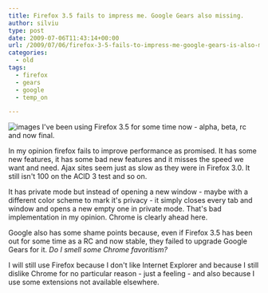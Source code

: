 ```yaml
---
title: Firefox 3.5 fails to impress me. Google Gears also missing.
author: silviu
type: post
date: 2009-07-06T11:43:14+00:00
url: /2009/07/06/firefox-3-5-fails-to-impress-me-google-gears-is-also-missing/
categories:
  - old
tags:
  - firefox
  - gears
  - google
  - temp_on

---
```

![images](/blog/images/2009/images.jpg) I've been using Firefox 3.5 for some time now - alpha, beta, rc and now final.

In my opinion firefox fails to improve performance as promised. It has some new features, it has some bad new features and it misses the speed we want and need. Ajax sites seem just as slow as they were in Firefox 3.0. It still isn't 100 on the ACID 3 test and so on.

It has private mode but instead of opening a new window - maybe with a different color scheme to mark it's privacy - it simply closes every tab and window and opens a new empty one in private mode. That's bad implementation in my opinion. Chrome is clearly ahead here.

Google also has some shame points because, even if Firefox 3.5 has been out for some time as a RC and now stable, they failed to upgrade Google Gears for it. _Do I smell some Chrome favoritism?_

I will still use Firefox because I don't like Internet Explorer and because I still dislike Chrome for no particular reason - just a feeling - and also because I use some extensions not available elsewhere.